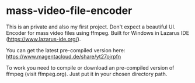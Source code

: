 # mass-video-file-encoder

This is an private and also my first project. Don't expect a beautiful UI.
Encoder for mass video files using ffmpeg. Built for Windows in Lazarus IDE (https://www.lazarus-ide.org/). 


You can get the latest pre-compiled version here: https://www.magentacloud.de/share/yt27ojrpfn

To work you need to compile or download an pre-compiled version of ffmpeg (visit ffmpeg.org). Just put it in your chosen directory path.
